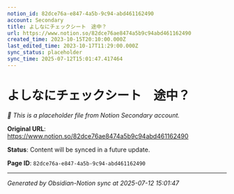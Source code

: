 ```yaml
---
notion_id: 82dce76a-e847-4a5b-9c94-abd461162490
account: Secondary
title: よしなにチェックシート　途中？
url: https://www.notion.so/82dce76ae8474a5b9c94abd461162490
created_time: 2023-10-15T20:10:00.000Z
last_edited_time: 2023-10-17T11:29:00.000Z
sync_status: placeholder
sync_time: 2025-07-12T15:01:47.417464
---
```


# よしなにチェックシート　途中？

*🔄 This is a placeholder file from Notion Secondary account.*

**Original URL**: https://www.notion.so/82dce76ae8474a5b9c94abd461162490

**Status**: Content will be synced in a future update.

**Page ID**: `82dce76a-e847-4a5b-9c94-abd461162490`

---

*Generated by Obsidian-Notion sync at 2025-07-12 15:01:47*
